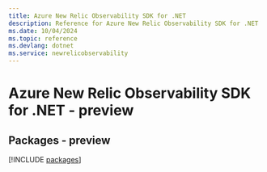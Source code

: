 ```yaml
---
title: Azure New Relic Observability SDK for .NET
description: Reference for Azure New Relic Observability SDK for .NET
ms.date: 10/04/2024
ms.topic: reference
ms.devlang: dotnet
ms.service: newrelicobservability
---
```

# Azure New Relic Observability SDK for .NET - preview
## Packages - preview
[!INCLUDE [packages](new-relic-observability-index.md)]